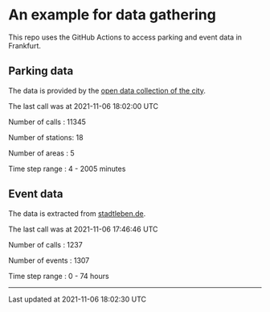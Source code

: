 # An example for data gathering

This repo uses the GitHub Actions to access parking and event data in Frankfurt.

## Parking data
The data is provided by the [open data collection of the city](https://www.offenedaten.frankfurt.de/).

The last call was at 2021-11-06 18:02:00 UTC

Number of calls   : 11345

Number of stations:    18

Number of areas   :     5

Time step range   :     4 -  2005 minutes


## Event data
The data is extracted from [stadtleben.de](https://stadtleben.de/frankfurt/).

The last call was at 2021-11-06 17:46:46 UTC

Number of calls   : 1237

Number of events  : 1307

Time step range   :    0 -   74 hours


----

Last updated at 2021-11-06 18:02:30 UTC
